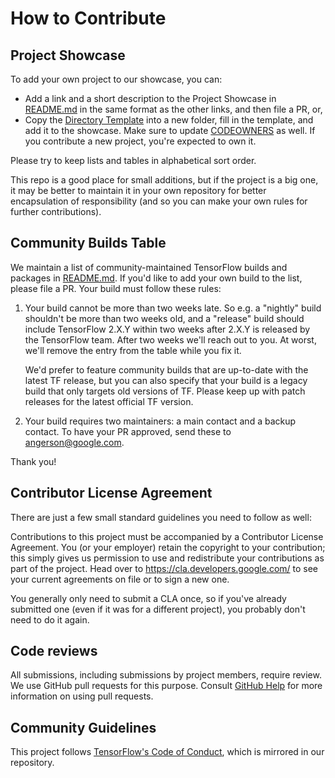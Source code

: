 # How to Contribute

## Project Showcase

To add your own project to our showcase, you can:

* Add a link and a short description to the Project Showcase in
  [README.md](README.md) in the same format as the other links, and then file a
  PR, or,
* Copy the [Directory Template](directory_template) into a new folder, fill in
  the template, and add it to the showcase. Make sure to update
  [CODEOWNERS](CODEOWNERS) as well. If you contribute a new project, you're
  expected to own it.

Please try to keep lists and tables in alphabetical sort order.

This repo is a good place for small additions, but if the project is a big one,
it may be better to maintain it in your own repository for better encapsulation
of responsibility (and so you can make your own rules for further
contributions).

## Community Builds Table

We maintain a list of community-maintained TensorFlow builds and packages in
[README.md](README.md). If you'd like to add your own build to the list,
please file a PR. Your build must follow these rules:

1. Your build cannot be more than two weeks late. So e.g. a "nightly" build
   shouldn't be more than two weeks old, and a "release" build should include
   TensorFlow 2.X.Y within two weeks after 2.X.Y is released by the TensorFlow
   team. After two weeks we'll reach out to you. At worst, we'll remove the
   entry from the table while you fix it.
   
   We'd prefer to feature community builds that are up-to-date with the latest
   TF release, but you can also specify that your build is a legacy build that
   only targets old versions of TF.  Please keep up with patch releases for
   the latest official TF version.
   
2. Your build requires two maintainers: a main contact and a backup contact. 
   To have your PR approved, send these to angerson@google.com.
   
Thank you!

## Contributor License Agreement

There are just a few small standard guidelines you need to follow as well:

Contributions to this project must be accompanied by a Contributor License
Agreement. You (or your employer) retain the copyright to your contribution;
this simply gives us permission to use and redistribute your contributions as
part of the project. Head over to <https://cla.developers.google.com/> to see
your current agreements on file or to sign a new one.

You generally only need to submit a CLA once, so if you've already submitted one
(even if it was for a different project), you probably don't need to do it
again.

## Code reviews

All submissions, including submissions by project members, require review. We
use GitHub pull requests for this purpose. Consult
[GitHub Help](https://help.github.com/articles/about-pull-requests/) for more
information on using pull requests.

## Community Guidelines

This project follows
[TensorFlow's Code of Conduct](CODE_OF_CONDUCT.md), which is mirrored in our
repository.
